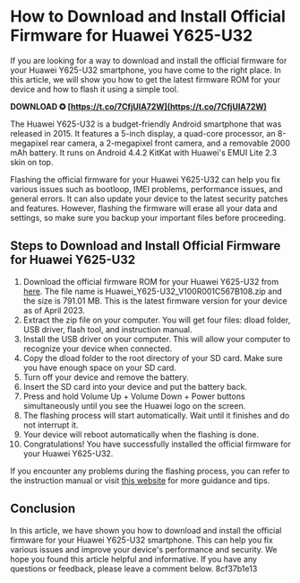 
 
# How to Download and Install Official Firmware for Huawei Y625-U32
 
If you are looking for a way to download and install the official firmware for your Huawei Y625-U32 smartphone, you have come to the right place. In this article, we will show you how to get the latest firmware ROM for your device and how to flash it using a simple tool.
 
**DOWNLOAD ✪ [https://t.co/7CfjUIA72W](https://t.co/7CfjUIA72W)**


 
The Huawei Y625-U32 is a budget-friendly Android smartphone that was released in 2015. It features a 5-inch display, a quad-core processor, an 8-megapixel rear camera, a 2-megapixel front camera, and a removable 2000 mAh battery. It runs on Android 4.4.2 KitKat with Huawei's EMUI Lite 2.3 skin on top.
 
Flashing the official firmware for your Huawei Y625-U32 can help you fix various issues such as bootloop, IMEI problems, performance issues, and general errors. It can also update your device to the latest security patches and features. However, flashing the firmware will erase all your data and settings, so make sure you backup your important files before proceeding.
 
## Steps to Download and Install Official Firmware for Huawei Y625-U32
 
1. Download the official firmware ROM for your Huawei Y625-U32 from [here](http://huawei-firmware.com/rom/huawei-y625/y625-u32/1851). The file name is Huawei\_Y625-U32\_V100R001C567B108.zip and the size is 791.01 MB. This is the latest firmware version for your device as of April 2023.
2. Extract the zip file on your computer. You will get four files: dload folder, USB driver, flash tool, and instruction manual.
3. Install the USB driver on your computer. This will allow your computer to recognize your device when connected.
4. Copy the dload folder to the root directory of your SD card. Make sure you have enough space on your SD card.
5. Turn off your device and remove the battery.
6. Insert the SD card into your device and put the battery back.
7. Press and hold Volume Up + Volume Down + Power buttons simultaneously until you see the Huawei logo on the screen.
8. The flashing process will start automatically. Wait until it finishes and do not interrupt it.
9. Your device will reboot automatically when the flashing is done.
10. Congratulations! You have successfully installed the official firmware for your Huawei Y625-U32.

If you encounter any problems during the flashing process, you can refer to the instruction manual or visit [this website](https://firmwareoficial.com/english/huawei/huawei-y625-u32/) for more guidance and tips.
 
## Conclusion
 
In this article, we have shown you how to download and install the official firmware for your Huawei Y625-U32 smartphone. This can help you fix various issues and improve your device's performance and security. We hope you found this article helpful and informative. If you have any questions or feedback, please leave a comment below.
 8cf37b1e13
 
